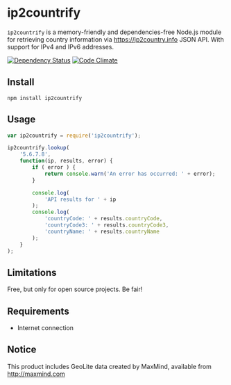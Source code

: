 ip2countrify
============

`ip2countrify` is a memory-friendly and dependencies-free Node.js module for retrieving country information via https://ip2country.info JSON API. With support for IPv4 and IPv6 addresses.


[![Dependency Status](https://david-dm.org/sergejmueller/ip2countrify.svg)](https://david-dm.org/sergejmueller/ip2countrify)
[![Code Climate](https://codeclimate.com/github/sergejmueller/ip2countrify/badges/gpa.svg)](https://codeclimate.com/github/sergejmueller/ip2countrify)


Install
-----

```
npm install ip2countrify
```


Usage
-----

```javascript
var ip2countrify = require('ip2countrify');

ip2countrify.lookup(
    '5.6.7.8',
    function(ip, results, error) {
        if ( error ) {
            return console.warn('An error has occurred: ' + error);
        }

        console.log(
            'API results for ' + ip
        );
        console.log(
            'countryCode: ' + results.countryCode,
            'countryCode3: ' + results.countryCode3,
            'countryName: ' + results.countryName
        );
    }
);
```


Limitations
-----
Free, but only for open source projects. Be fair!


Requirements
-----
* Internet connection


Notice
-----
This product includes GeoLite data created by MaxMind, available from http://maxmind.com